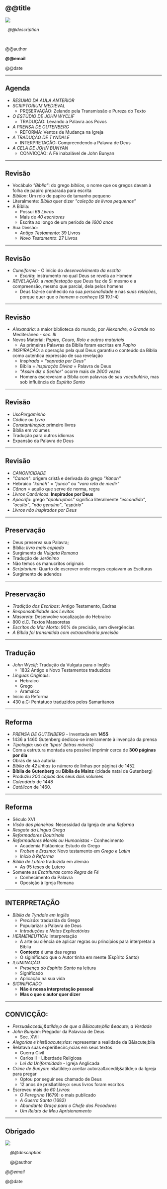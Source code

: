 <!--

WARNING!! DON'T EDIT THE FILE README.md on the root of the project, that one is a GENERATED FILE!

You should just edit the source file at src/README.md - the one which stars with ## @@title

-->

## @@title

<img src="img/biblia.jpg" class="logo" />

&nbsp;
*@@description*

&nbsp;
&nbsp;

@@author

**@@email**

@@date

---

## Agenda

- *RESUMO DA AULA ANTERIOR*
- *SCRIPTORIUM MEDIEVAL*
  - PRESERVA&Ccedil;&Atilde;O: Zelando pela Transmiss&atilde;o e Pureza do Texto
- *O EST&Uacute;DIO DE JOHN WYCLIF*
  - TRADU&Ccedil;&Atilde;O: Levando a Palavra aos Povos
- *A PRENSA DE  GUTENBERG*
  - REFORMA: Ventos de Mudan&ccedil;a na Igreja
- *A TRADU&Ccedil;&Atilde;O DE TYNDALE*
  - INTERPRETA&Ccedil;&Atilde;O: Compreendendo a Palavra de Deus
- *A CELA DE JOHN BUNYAN*
  - CONVIC&Ccedil;&Atilde;O: A F&eacute; inabal&aacute;vel de John Bunyan

---

## Revis&atilde;o
- Voc&aacute;bulo *&quot;B&iacute;blia&quot;*: do grego *biblios*, o nome que os gregos davam &agrave; folha de papiro preparada para escrita
- *Biblion*: Um rolo de papiro de tamanho pequeno
- Literalmente: *B&iacute;blia* quer dizer *&quot;cole&ccedil;&atilde;o de livros pequenos&quot;*
- A B&iacute;blia:
  - Possui *66 Livros*
  - Mais de *40 escritores*
  - Escrita ao longo de um per&iacute;odo de *1600 anos*
- Sua Divis&atilde;o:
  - *Antigo Testamento*: 39 Livros
  - *Novo Testamento*: 27 Livros

----

## Revis&atilde;o
- *Cuneiforme* - O in&iacute;cio do *desenvolvimento da esctita*
  - *Escrita*: instrumento no qual Deus se revela ao Homem 
- *REVELA&Ccedil;&Atilde;O*: a *manifesta&ccedil;&atilde;o* que Deus faz de Si mesmo e a compreens&atilde;o, mesmo que parcial, dela pelos homens
  - Deus faz-se conhecido na sua *personalidade* e nas *suas rela&ccedil;&otilde;es*, porque quer que o *homem o conhe&ccedil;a* (Sl 19.1-4)

----

## Revis&atilde;o
- *Alexandria*: a maior biblioteca do mundo, por *Alexandre, o Grande* no Mediter&acirc;neo - *sec. III*
- Novos Materiai: *Papiro, Couro, Rolo e outros materiais*
  - As primeiras Palavras da B&iacute;blia foram escritas em *Papiro*
- *INSPIRA&Ccedil;&Atilde;O*: a opera&ccedil;&atilde;o pela qual Deus garantiu o conte&uacute;do da B&iacute;blia como autentica express&atilde;o de sua revela&ccedil;&atilde;o
  - *Inspirada* = *&quot;soprada por Deus&quot;*
  - B&iacute;blia = *Inspira&ccedil;&atilde;o Divina* = Palavra de Deus
  - *&quot;Assim diz o Senhor&quot;* ocorre mais de *2600 vezes*
  - Homens escreveram a B&iacute;blia com palavras de *seu vocabul&aacute;rio*, mas sob influ&ecirc;ncia do *Esp&iacute;rito Santo*

----

## Revis&atilde;o
- Uso*Pergaminho*
- *C&oacute;dice* ou *Livro*
- *Constantinopla*: primeiro livros
- B&iacute;blia em volumes
- Tradu&ccedil;&atilde;o para outros idiomas
- Expans&atilde;o da Palavra de Deus

----

## Revis&atilde;o
- *CANONICIDADE*
 - *&quot;Canon&quot;*: origem crist&atilde; e derivada do grego *&quot;Kanon&quot;*
 - Hebraico *&quot;kaneh&quot;* = *&quot;junco&quot;* ou *&quot;vara reta de medir&quot;*
 - *C&acirc;non* = aquilo que serve de norma, regra
 - *Livros Can&ocirc;nicos*: **Inspirados por Deus**
 - *Ap&oacute;crifo*: grego *&quot;apokruphos&quot;* significa literalmente *&quot;escondido&quot;*, *&quot;oculto&quot;*, *&quot;n&atilde;o genu&iacute;no&quot;*, *&quot;esp&uacute;rio&quot;*
  - *Livros n&atilde;o inspirados por Deus*

---

## Preserva&ccedil;&atilde;o
  - Deus preserva sua Palavra;
  - B&iacute;blia: *livro mais copiado*
  - Surgimento da *Vulgata Romana*
  - Tradu&ccedil;&atilde;o de *Jer&ocirc;nimo*
  - N&atilde;o temos os manucritos originais
  - *Scriptorium*: Quarto de escrever onde moges copiavam as Escituras
  - Surgimento de adendos

----

## Preserva&ccedil;&atilde;o
  - *Tradi&ccedil;&atilde;o dos Escribas*: Antigo Testamento, Esdras
  - *Responsabilidade dos Levitas*
  - *Masoreta*: Desenvolve vocaliza&ccedil;&atilde;o do Hebra&iacute;co
  - 800 d.C. Textos Massoretas
  - *Escritos do Mar Morto*: 90% de precis&atilde;o, sem diverg&ecirc;ncias
  - *A B&iacute;blia foi transmitida com extraordin&aacute;ria precis&atilde;o*

---

## Tradu&ccedil;&atilde;o
- *John Wyclif*: Tradu&ccedil;&atilde;o da Vulgata para o Ingl&ecirc;s
  - 1832 Antigo e Novo Testamentos traduzidos
- *Linguas Originais*:
  - Hebraico
  - Grego
  - Aramaico
- Inicio da Reforma
- 430 a.C: Pentatuco traduzidos pelos Samaritanos

---

## Reforma
- *PRENSA DE GUTENBERG* - Inventada em **1455**
 - 1436 a 1460 Gutenberg dedicou-se inteiramente &agrave; inven&ccedil;&atilde;o da prensa
 - *Tipologia*: uso de *'tipos' (letras m&oacute;veis)*
 - Com a estrutura montada era poss&iacute;vel imprimir cerca de **300 p&aacute;ginas por dia**
- Obras de sua autoria:
-  *B&iacute;blia de 42 linhas* (o n&uacute;mero de linhas por p&aacute;gina) de 1452
  - **B&iacute;blia de Gutenberg** ou **B&iacute;blia de Mainz** (cidade natal de Gutenberg)
  - Produziu *200 c&oacute;pias* dos seus dois volumes
- *Calend&aacute;rio* de 1448
- *Cat&oacute;licon* de 1460.

----

## Reforma
- S&eacute;culo XVI
- *Vis&atilde;o dos pioneiros*: Necessidad da Igreja de uma *Reforma*
- *Resgate da L&iacute;ngua Grega*
- *Reformadores Doutrinais*
- *Reformadores Morais ou Humanistas* - Conhecimento
  - Academia Plat&acirc;onica: Estudo do Grego 
  - *Froben e Erasmo*: Novo testamento em *Grego e Latim*
  - *In&iacute;cio &agrave; Reforma*
- *B&iacute;blia de Lutero* traduzida em alem&atilde;o
  - As 95 teses de Lutero
- Somente as *Esctrituras* como *Regra de F&eacute;*
  - Conhecimento da Palavra
  - Oposi&ccedil;&atilde;o &agrave; Igreja Romana

---

## INTERPRETA&Ccedil;&Atilde;O
- *B&iacute;blia de Tyndale em Ingl&ecirc;s*
  - *Precis&atilde;o*: traduzida do Grego
  - Popularizar a Palavra de Deus
  - *Introdu&ccedil;&otilde;es* e *Notas Explicat&oacute;rias*
- *HERMENEUTICA*: Interpreta&ccedil;&atilde;o
  - A arte ou ci&ecirc;ncia de aplicar regras ou princ&iacute;pios para interpretar a B&iacute;blia
  - **Contexto** &eacute; uma das regras
  - O siginificado que o Autor tinha em mente (Esp&iacute;rito Santo)
- *ILUMINA&Ccedil;&Atilde;O*
  - *Presen&ccedil;a do Esp&iacute;rito Santo* na leitura
  - Significado
  - Aplica&ccedil;&atilde;o na sua vida
- *SIGINIFICADO*
  - **N&atilde;o &eacute; nossa interpreta&ccedil;&atilde;o pessoal**
  - **Mas o que o autor quer dizer**

---

## CONVIC&Ccedil;&Atilde;O:
- *Persua&amp;ccedil;&amp;atilde;o de que a B&amp;iacute;blia &amp;eacute; a Verdade*
- *John Bunyan*: Pregador da Palavraa de Deus
  - Sec. XVII
- *Alegorias e hist&amp;oacute;rias*: representar a realidade da B&amp;iacute;blia
- Relatava suas experi&amp;ecirc;ncias em seus textos
  - Guerra Civil
  - Carlos II - Liberdade Religiosa
  - *Lei da Uniformidade* - Igreja Anglicada
- *Crime de Bunyan*: n&amp;atilde;o aceitar autorza&amp;ccedil;&amp;atilde;o da Igreja para pregar
  - Optou por seguir seu chamado de Deus
  - 12 anos de pris&amp;atilde;o: seus livros foram escritos
- Escreveu mais de *60 Livros*:
  - *O Peregrino* (1679): o mais publicado
  - *A Guerra Santa* (1682)
  - *Abundante Gra&ccedil;a para o Chefe dos Pecadores*
  - *Um Relato de Meu Aprisionamento*


---

## Obrigado

<img src="img/biblia.jpg" class="logo" />

&nbsp;
&nbsp;
*@@description*

&nbsp;
&nbsp;
@@author

*@@email*

@@date
